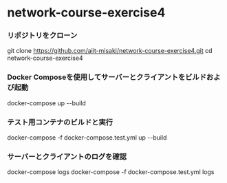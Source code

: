 # network-course-exercise4

### リポジトリをクローン
git clone https://github.com/aiit-misaki/network-course-exercise4.git
cd network-course-exercise4

### Docker Composeを使用してサーバーとクライアントをビルドおよび起動
docker-compose up --build

### テスト用コンテナのビルドと実行
docker-compose -f docker-compose.test.yml up --build

### サーバーとクライアントのログを確認
docker-compose logs
docker-compose -f docker-compose.test.yml logs

